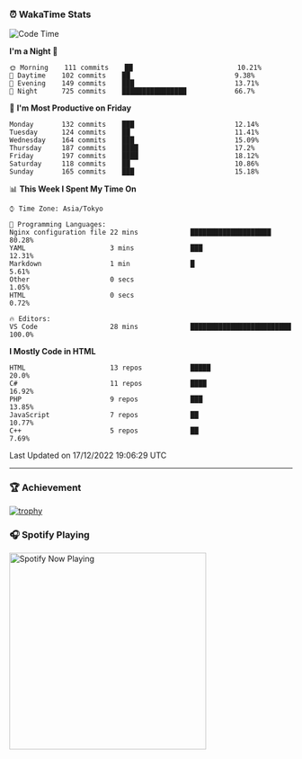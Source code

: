 ### ⏰ WakaTime Stats


<!--START_SECTION:waka-->
![Code Time](http://img.shields.io/badge/Code%20Time-500%20hrs%2033%20mins-blue)

**I'm a Night 🦉** 

```text
🌞 Morning    111 commits    ██                          10.21% 
🌆 Daytime    102 commits    ██                          9.38% 
🌃 Evening    149 commits    ███                         13.71% 
🌙 Night      725 commits    ████████████████            66.7%

```
📅 **I'm Most Productive on Friday** 

```text
Monday       132 commits    ███                         12.14% 
Tuesday      124 commits    ██                          11.41% 
Wednesday    164 commits    ███                         15.09% 
Thursday     187 commits    ████                        17.2% 
Friday       197 commits    ████                        18.12% 
Saturday     118 commits    ██                          10.86% 
Sunday       165 commits    ███                         15.18%

```


📊 **This Week I Spent My Time On** 

```text
⌚︎ Time Zone: Asia/Tokyo

💬 Programming Languages: 
Nginx configuration file 22 mins             ████████████████████        80.28% 
YAML                     3 mins              ███                         12.31% 
Markdown                 1 min               █                           5.61% 
Other                    0 secs                                          1.05% 
HTML                     0 secs                                          0.72%

🔥 Editors: 
VS Code                  28 mins             █████████████████████████   100.0%

```

**I Mostly Code in HTML** 

```text
HTML                     13 repos            █████                       20.0% 
C#                       11 repos            ████                        16.92% 
PHP                      9 repos             ███                         13.85% 
JavaScript               7 repos             ██                          10.77% 
C++                      5 repos             ██                          7.69%

```



 Last Updated on 17/12/2022 19:06:29 UTC
<!--END_SECTION:waka-->

---

### 🏆 Achievement

[![trophy](https://github-profile-trophy.vercel.app/?username=Slime-hatena&theme=flat&no-bg=true&no-frame=true&column=8)](https://github.com/ryo-ma/github-profile-trophy)

### 🎧 Spotify Playing

[<img src="https://spotify-now-playing-slime-hatena.vercel.app/api/spotify-playing" alt="Spotify Now Playing" width="350" />](https://open.spotify.com/user/slime_hatena)

<!--
**Slime-hatena/Slime-hatena** is a ✨ _special_ ✨ repository because its `README.md` (this file) appears on your GitHub profile.

Here are some ideas to get you started:

- 🔭 I’m currently working on ...
- 🌱 I’m currently learning ...
- 👯 I’m looking to collaborate on ...
- 🤔 I’m looking for help with ...
- 💬 Ask me about ...
- 📫 How to reach me: ...
- 😄 Pronouns: ...
- ⚡ Fun fact: ...
-->
